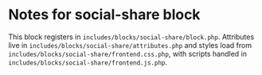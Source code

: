 # Notes for social-share block

This block registers in `includes/blocks/social-share/block.php`. Attributes live in `includes/blocks/social-share/attributes.php` and styles load from `includes/blocks/social-share/frontend.css.php`, with scripts handled in `includes/blocks/social-share/frontend.js.php`.
